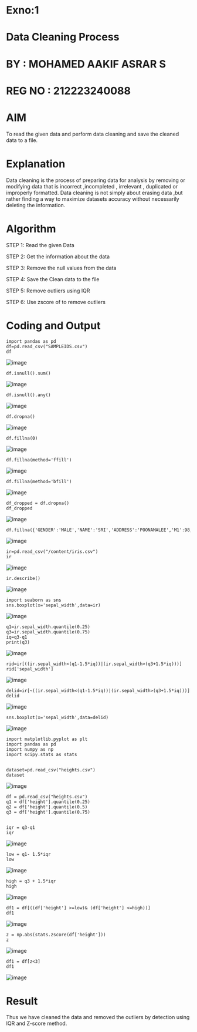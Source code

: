 # Exno:1
# Data Cleaning Process

# BY : MOHAMED AAKIF ASRAR S
# REG NO : 212223240088

# AIM
To read the given data and perform data cleaning and save the cleaned data to a file.

# Explanation
Data cleaning is the process of preparing data for analysis by removing or modifying data that is incorrect ,incompleted , irrelevant , duplicated or improperly formatted. Data cleaning is not simply about erasing data ,but rather finding a way to maximize datasets accuracy without necessarily deleting the information.

# Algorithm
STEP 1: Read the given Data

STEP 2: Get the information about the data

STEP 3: Remove the null values from the data

STEP 4: Save the Clean data to the file

STEP 5: Remove outliers using IQR

STEP 6: Use zscore of to remove outliers

# Coding and Output



```
import pandas as pd
df=pd.read_csv("SAMPLEIDS.csv")
df
```
![image](https://github.com/user-attachments/assets/f586e4fe-b968-455e-bfeb-9bc26cd9d06a)
```
df.isnull().sum()
```
![image](https://github.com/user-attachments/assets/b4179e09-e8b6-4eb4-8358-171bfb99bc2d)
```
df.isnull().any()
```
![image](https://github.com/user-attachments/assets/c70e44e5-45f6-4f55-916d-7d4ed62a1db3)
```
df.dropna()
```
![image](https://github.com/user-attachments/assets/4914bf38-039f-4b1f-89e6-6e079cbd4105)
```
df.fillna(0)
```
![image](https://github.com/user-attachments/assets/e83389dd-ec1a-4b34-aaa3-7eb5a8914019)
```
df.fillna(method='ffill')
```
![image](https://github.com/user-attachments/assets/81842716-1fb6-42d7-a1ad-6270030f5f21)
```
df.fillna(method='bfill')
```
![image](https://github.com/user-attachments/assets/e5e09564-d4cf-42de-9cc3-664c4d3f85d7)
```
df_dropped = df.dropna()
df_dropped
```
![image](https://github.com/user-attachments/assets/9fc67c07-1cdc-4dfd-a135-4c0d391b3440)
```
df.fillna({'GENDER':'MALE','NAME':'SRI','ADDRESS':'POONAMALEE','M1':98,'M2':87,'M3':76,'M4':92,'TOTAL':305,'AVG':89.999999})
```
![image](https://github.com/user-attachments/assets/48c0b14e-e8d3-4072-aa8e-021cfde991d7)
```
ir=pd.read_csv("/content/iris.csv")
ir
```
![image](https://github.com/user-attachments/assets/c5d099aa-aea4-4e80-bf0f-6bf4a42ce527)
```
ir.describe()
```
![image](https://github.com/user-attachments/assets/daae6dfd-a29c-416f-9206-2034c71a8890)
```
import seaborn as sns
sns.boxplot(x='sepal_width',data=ir)
```
![image](https://github.com/user-attachments/assets/4caaef6e-a74a-49ff-9bfc-48351e97f0a7)
```
q1=ir.sepal_width.quantile(0.25)
q3=ir.sepal_width.quantile(0.75)
iq=q3-q1
print(q3)
```
![image](https://github.com/user-attachments/assets/4c68c961-6211-4576-856d-2e69bc02fdeb)
```
rid=ir[((ir.sepal_width<(q1-1.5*iq))|(ir.sepal_width>(q3+1.5*iq)))]
rid['sepal_width']
```
![image](https://github.com/user-attachments/assets/d73aec93-6f0b-4557-8e65-e8f4a04caf60)
```
delid=ir[~((ir.sepal_width<(q1-1.5*iq))|(ir.sepal_width>(q3+1.5*iq)))]
delid
```
![image](https://github.com/user-attachments/assets/fd2d624d-04a1-40bc-b2c9-716b8387097a)
```
sns.boxplot(x='sepal_width',data=delid)
```
![image](https://github.com/user-attachments/assets/6396e86a-6979-4bd0-ae80-0e3d43a4828d)
```
import matplotlib.pyplot as plt
import pandas as pd
import numpy as np
import scipy.stats as stats


dataset=pd.read_csv("heights.csv")
dataset
```
![image](https://github.com/user-attachments/assets/56ed578b-e736-4dd7-aba9-68840b8daa45)
```
df = pd.read_csv("heights.csv")
q1 = df['height'].quantile(0.25)
q2 = df['height'].quantile(0.5)
q3 = df['height'].quantile(0.75)


iqr = q3-q1
iqr
```
![image](https://github.com/user-attachments/assets/7a0d745f-ebe6-4cf9-8d6f-c08fdd346eee)
```
low = q1- 1.5*iqr
low
```
![image](https://github.com/user-attachments/assets/af7f624f-430a-4a22-82f9-61f0a422e32d)
```
high = q3 + 1.5*iqr
high
```
![image](https://github.com/user-attachments/assets/24c202df-d5fb-4869-98f1-ccef44b681a1)
```
df1 = df[((df['height'] >=low)& (df['height'] <=high))]
df1
```
![image](https://github.com/user-attachments/assets/447f35b8-8000-4e2c-a72e-849bf5e64a30)
```
z = np.abs(stats.zscore(df['height']))
z
```
![image](https://github.com/user-attachments/assets/2a0928e5-354d-4f61-a1ea-cb1ffa0efc32)
```
df1 = df[z<3]
df1
```
![image](https://github.com/user-attachments/assets/a371cdde-15fd-4292-9122-822805fb5f13)

# Result
 Thus we have cleaned the data and removed the outliers by detection using IQR and Z-score method.
